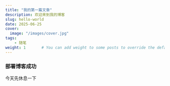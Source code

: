 ```yaml
---
title: "我的第一篇文章"
description: 欢迎来到我的博客
slug: hello-world
date: 2025-06-25
cover:
  image: "/images/cover.jpg"
tags:
    - 随笔
weight: 1       # You can add weight to some posts to override the default sorting (date descending)
---
```

### 部署博客成功
今天先休息一下

